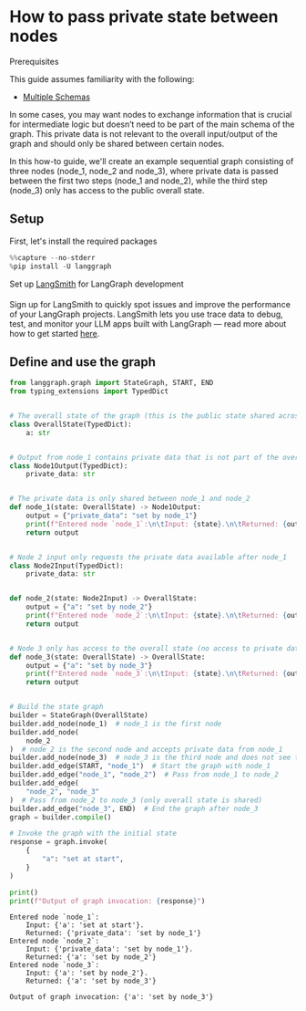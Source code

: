 # How to pass private state between nodes

<div class="admonition tip">
    <p class="admonition-title">Prerequisites</p>
    <p>
        This guide assumes familiarity with the following:
        <ul>
            <li>
                <a href="https://langchain-ai.github.io/langgraph/concepts/low_level/#multiple-schemas">
                    Multiple Schemas
                </a>
            </li>
        </ul>
    </p>
</div> 

In some cases, you may want nodes to exchange information that is crucial for intermediate logic but doesn’t need to be part of the main schema of the graph. This private data is not relevant to the overall input/output of the graph and should only be shared between certain nodes.

In this how-to guide, we'll create an example sequential graph consisting of three nodes (node_1, node_2 and node_3), where private data is passed between the first two steps (node_1 and node_2), while the third step (node_3) only has access to the public overall state.

## Setup

First, let's install the required packages


```python
%%capture --no-stderr
%pip install -U langgraph
```

<div class="admonition tip">
    <p class="admonition-title">Set up <a href="https://smith.langchain.com">LangSmith</a> for LangGraph development</p>
    <p style="padding-top: 5px;">
        Sign up for LangSmith to quickly spot issues and improve the performance of your LangGraph projects. LangSmith lets you use trace data to debug, test, and monitor your LLM apps built with LangGraph — read more about how to get started <a href="https://docs.smith.langchain.com">here</a>. 
    </p>
</div>

## Define and use the graph


```python
from langgraph.graph import StateGraph, START, END
from typing_extensions import TypedDict


# The overall state of the graph (this is the public state shared across nodes)
class OverallState(TypedDict):
    a: str


# Output from node_1 contains private data that is not part of the overall state
class Node1Output(TypedDict):
    private_data: str


# The private data is only shared between node_1 and node_2
def node_1(state: OverallState) -> Node1Output:
    output = {"private_data": "set by node_1"}
    print(f"Entered node `node_1`:\n\tInput: {state}.\n\tReturned: {output}")
    return output


# Node 2 input only requests the private data available after node_1
class Node2Input(TypedDict):
    private_data: str


def node_2(state: Node2Input) -> OverallState:
    output = {"a": "set by node_2"}
    print(f"Entered node `node_2`:\n\tInput: {state}.\n\tReturned: {output}")
    return output


# Node 3 only has access to the overall state (no access to private data from node_1)
def node_3(state: OverallState) -> OverallState:
    output = {"a": "set by node_3"}
    print(f"Entered node `node_3`:\n\tInput: {state}.\n\tReturned: {output}")
    return output


# Build the state graph
builder = StateGraph(OverallState)
builder.add_node(node_1)  # node_1 is the first node
builder.add_node(
    node_2
)  # node_2 is the second node and accepts private data from node_1
builder.add_node(node_3)  # node_3 is the third node and does not see the private data
builder.add_edge(START, "node_1")  # Start the graph with node_1
builder.add_edge("node_1", "node_2")  # Pass from node_1 to node_2
builder.add_edge(
    "node_2", "node_3"
)  # Pass from node_2 to node_3 (only overall state is shared)
builder.add_edge("node_3", END)  # End the graph after node_3
graph = builder.compile()

# Invoke the graph with the initial state
response = graph.invoke(
    {
        "a": "set at start",
    }
)

print()
print(f"Output of graph invocation: {response}")
```

    Entered node `node_1`:
    	Input: {'a': 'set at start'}.
    	Returned: {'private_data': 'set by node_1'}
    Entered node `node_2`:
    	Input: {'private_data': 'set by node_1'}.
    	Returned: {'a': 'set by node_2'}
    Entered node `node_3`:
    	Input: {'a': 'set by node_2'}.
    	Returned: {'a': 'set by node_3'}
    
    Output of graph invocation: {'a': 'set by node_3'}
    
